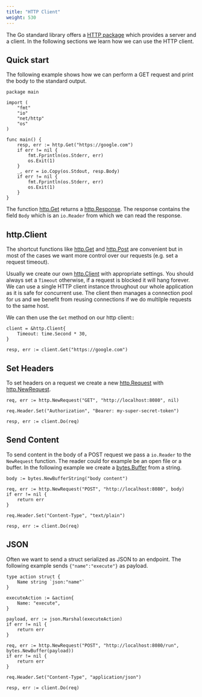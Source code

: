 ```yaml
---
title: "HTTP Client"
weight: 530
---
```


The Go standard library offers a [HTTP package](https://pkg.go.dev/net/http) which provides a server and a client.
In the following sections we learn how we can use the HTTP client.


## Quick start

The following example shows how we can perform a GET request and print the body to the standard output.
```golang{playground=false}
package main

import (
	"fmt"
	"io"
	"net/http"
	"os"
)

func main() {
	resp, err := http.Get("https://google.com")
	if err != nil {
		fmt.Fprintln(os.Stderr, err)
		os.Exit(1)
	}
	_, err = io.Copy(os.Stdout, resp.Body)
	if err != nil {
		fmt.Fprintln(os.Stderr, err)
		os.Exit(1)
	}
}

```
The function [http.Get](https://pkg.go.dev/net/http#Get) returns a [http.Response](https://pkg.go.dev/net/http#Response).
The response contains the field `Body` which is an `io.Reader` from which we can read the response.


## http.Client

The shortcut functions like [http.Get](https://pkg.go.dev/net/http#Get) and [http.Post](https://pkg.go.dev/net/http#Post) are convenient but in most of the cases we want more control over our requests (e.g. set a request timeout).

Usually we create our own [http.Client](https://pkg.go.dev/net/http#Client) with appropriate settings. You should always set a `Timeout` otherwise, if a request is blocked it will hang forever. We can use a single HTTP client instance throughout our whole application as it is safe for concurrent use. The client then manages a connection pool for us and we benefit from reusing connections if we do multilple requests to the same host.

We can then use the `Get` method on our http client::
```golang
client = &http.Client{
	Timeout: time.Second * 30,
}

resp, err := client.Get("https://google.com")
```


## Set Headers

To set headers on a request we create a new [http.Request](https://pkg.go.dev/net/http#Request) with [http.NewRequest](https://pkg.go.dev/net/http#NewRequest).
```golang
req, err := http.NewRequest("GET", "http://localhost:8080", nil)

req.Header.Set("Authorization", "Bearer: my-super-secret-token")

resp, err := client.Do(req)
```


## Send Content

To send content in the body of a POST request we pass a `io.Reader` to the `NewRequest` function. The reader could for example be an open file or a buffer.
In the following example we create a [bytes.Buffer](https://pkg.go.dev/bytes#Buffer) from a string.
```golang
body := bytes.NewBufferString("body content")

req, err := http.NewRequest("POST", "http://localhost:8080", body)
if err != nil {
	return err
}

req.Header.Set("Content-Type", "text/plain")

resp, err := client.Do(req)
```


## JSON

Often we want to send a struct serialized as JSON to an endpoint. The following example sends `{"name":"execute"}` as payload.

```golang
type action struct {
	Name string `json:"name"`
}

executeAction := &action{
	Name: "execute",
}

payload, err := json.Marshal(executeAction)
if err != nil {
	return err
}

req, err := http.NewRequest("POST", "http://localhost:8080/run", bytes.NewBuffer(payload))
if err != nil {
	return err
}

req.Header.Set("Content-Type", "application/json")

resp, err := client.Do(req)
```
